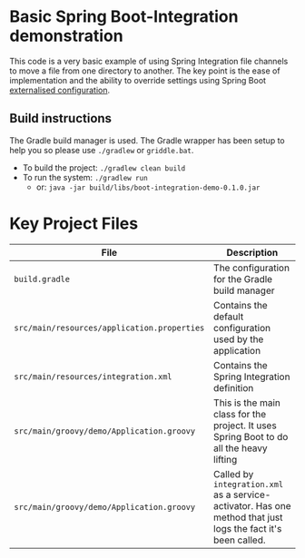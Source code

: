 # Basic Spring Boot-Integration demonstration
This code is a very basic example of using Spring Integration file channels to move a file from
one directory to another. The key point is the ease of implementation and the ability to override 
settings using Spring Boot [externalised configuration](http://docs.spring.io/spring-boot/docs/1.1.8.RELEASE/reference/htmlsingle/#boot-features-external-config).

## Build instructions
The Gradle build manager is used. The Gradle wrapper has been setup to help you so please use `./gradlew` or `griddle.bat`.

- To build the project: `./gradlew clean build`
- To run the system: `./gradlew run`
  - or: `java -jar build/libs/boot-integration-demo-0.1.0.jar`

# Key Project Files

|File|Description|  
| ------	| ------	|  
| `build.gradle`| The configuration for the Gradle build manager|
|`src/main/resources/application.properties`| Contains the default configuration used by the application|  
|`src/main/resources/integration.xml`| Contains the Spring Integration definition|  
|`src/main/groovy/demo/Application.groovy`| This is the main class for the project. It uses Spring Boot to do all the heavy lifting|  
| `src/main/groovy/demo/Application.groovy`|Called by `integration.xml` as a service-activator. Has one method that just logs the fact it's been called. |